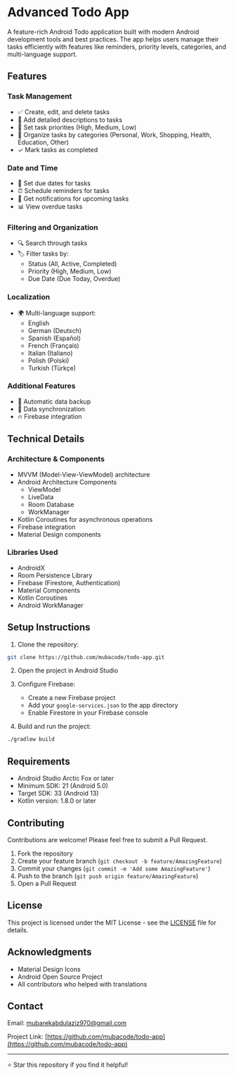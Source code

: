 # Advanced Todo App

A feature-rich Android Todo application built with modern Android development tools and best practices. The app helps users manage their tasks efficiently with features like reminders, priority levels, categories, and multi-language support.

## Features

### Task Management
- ✅ Create, edit, and delete tasks
- 📝 Add detailed descriptions to tasks
- 🎯 Set task priorities (High, Medium, Low)
- 📁 Organize tasks by categories (Personal, Work, Shopping, Health, Education, Other)
- ✓ Mark tasks as completed

### Date and Time
- 📅 Set due dates for tasks
- ⏰ Schedule reminders for tasks
- 🔔 Get notifications for upcoming tasks
- 📊 View overdue tasks

### Filtering and Organization
- 🔍 Search through tasks
- 🏷️ Filter tasks by:
  - Status (All, Active, Completed)
  - Priority (High, Medium, Low)
  - Due Date (Due Today, Overdue)

### Localization
- 🌍 Multi-language support:
  - English
  - German (Deutsch)
  - Spanish (Español)
  - French (Français)
  - Italian (Italiano)
  - Polish (Polski)
  - Turkish (Türkçe)

### Additional Features
- 💾 Automatic data backup
- 🔄 Data synchronization
- 🔥 Firebase integration


## Technical Details

### Architecture & Components
- MVVM (Model-View-ViewModel) architecture
- Android Architecture Components
  - ViewModel
  - LiveData
  - Room Database
  - WorkManager
- Kotlin Coroutines for asynchronous operations
- Firebase integration
- Material Design components

### Libraries Used
- AndroidX
- Room Persistence Library
- Firebase (Firestore, Authentication)
- Material Components
- Kotlin Coroutines
- Android WorkManager

## Setup Instructions

1. Clone the repository:
```bash
git clone https://github.com/mubacode/todo-app.git
```

2. Open the project in Android Studio

3. Configure Firebase:
   - Create a new Firebase project
   - Add your `google-services.json` to the app directory
   - Enable Firestore in your Firebase console

4. Build and run the project:
```bash
./gradlew build
```

## Requirements
- Android Studio Arctic Fox or later
- Minimum SDK: 21 (Android 5.0)
- Target SDK: 33 (Android 13)
- Kotlin version: 1.8.0 or later

## Contributing
Contributions are welcome! Please feel free to submit a Pull Request.

1. Fork the repository
2. Create your feature branch (`git checkout -b feature/AmazingFeature`)
3. Commit your changes (`git commit -m 'Add some AmazingFeature'`)
4. Push to the branch (`git push origin feature/AmazingFeature`)
5. Open a Pull Request

## License
This project is licensed under the MIT License - see the [LICENSE](LICENSE) file for details.

## Acknowledgments
- Material Design Icons
- Android Open Source Project
- All contributors who helped with translations

## Contact
Email: mubarekabdulaziz970@gmail.com

Project Link: [https://github.com/mubacode/todo-app](https://github.com/mubacode/todo-app)

---
⭐️ Star this repository if you find it helpful! 
